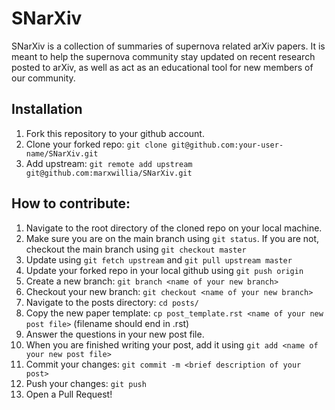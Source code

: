 # SNarXiv
SNarXiv is a collection of summaries of supernova related arXiv papers.
It is meant to help the supernova community stay updated on recent 
research posted to arXiv, as well as act as an educational tool for new
members of our community.  

## Installation

1. Fork this repository to your github account.
2. Clone your forked repo: `git clone git@github.com:your-user-name/SNarXiv.git`
3. Add upstream: `git remote add upstream git@github.com:marxwillia/SNarXiv.git`


## How to contribute:

1. Navigate to the root directory of the cloned repo on your local machine.
2. Make sure you are on the main branch using `git status`. If you are not, 
checkout the main branch using `git checkout master`
3. Update using `git fetch upstream` and `git pull upstream master`
4. Update your forked repo in your local github using `git push origin`
5. Create a new branch: `git branch <name of your new branch>` 
6. Checkout your new branch: `git checkout <name of your new branch>`
7. Navigate to the posts directory: `cd posts/`
8. Copy the new paper template: `cp post_template.rst
 <name of your new post file>` (filename should end in .rst)
9. Answer the questions in your new post file.
10. When you are finished writing your post, add it using 
`git add <name of your new post file>`
11. Commit your changes: `git commit -m <brief description of your post>`
12. Push your changes: `git push`
13. Open a Pull Request!